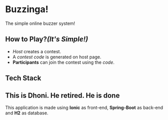 # Buzzinga!

The simple online buzzer system!

## How to Play?_(It's Simple!)_

* *Host* creates a contest. 
* A _contest code_ is generated on host page.
* **Participants** can join the contest using the _code_.

## Tech Stack
## This is Dhoni. He retired. He is done
This application is made using **Ionic** as front-end, **Spring-Boot** as back-end and **H2** as database.
